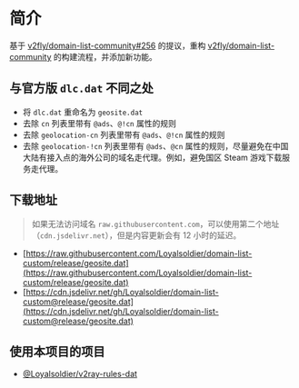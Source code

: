 # 简介

基于 [v2fly/domain-list-community#256](https://github.com/v2fly/domain-list-community/issues/256) 的提议，重构 [v2fly/domain-list-community](https://github.com/v2fly/domain-list-community) 的构建流程，并添加新功能。

## 与官方版 `dlc.dat` 不同之处

- 将 `dlc.dat` 重命名为 `geosite.dat`
- 去除 `cn` 列表里带有 `@ads`、`@!cn` 属性的规则
- 去除 `geolocation-cn` 列表里带有 `@ads`、`@!cn` 属性的规则
- 去除 `geolocation-!cn` 列表里带有 `@ads`、`@cn` 属性的规则，尽量避免在中国大陆有接入点的海外公司的域名走代理。例如，避免国区 Steam 游戏下载服务走代理。

## 下载地址

> 如果无法访问域名 `raw.githubusercontent.com`，可以使用第二个地址（`cdn.jsdelivr.net`），但是内容更新会有 12 小时的延迟。

- [https://raw.githubusercontent.com/Loyalsoldier/domain-list-custom/release/geosite.dat](https://raw.githubusercontent.com/Loyalsoldier/domain-list-custom/release/geosite.dat)
- [https://cdn.jsdelivr.net/gh/Loyalsoldier/domain-list-custom@release/geosite.dat](https://cdn.jsdelivr.net/gh/Loyalsoldier/domain-list-custom@release/geosite.dat)

## 使用本项目的项目

- [@Loyalsoldier/v2ray-rules-dat](https://github.com/Loyalsoldier/v2ray-rules-dat)
